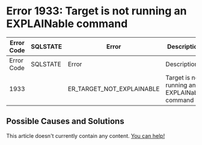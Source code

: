 
# Error 1933: Target is not running an EXPLAINable command


| Error Code | SQLSTATE | Error | Description |
| --- | --- | --- | --- |
| Error Code | SQLSTATE | Error | Description |
| 1933 |  | ER_TARGET_NOT_EXPLAINABLE | Target is not running an EXPLAINable command |




## Possible Causes and Solutions


This article doesn't currently contain any content. [You can help!](/en/writing-and-editing-knowledge-base-articles/)

